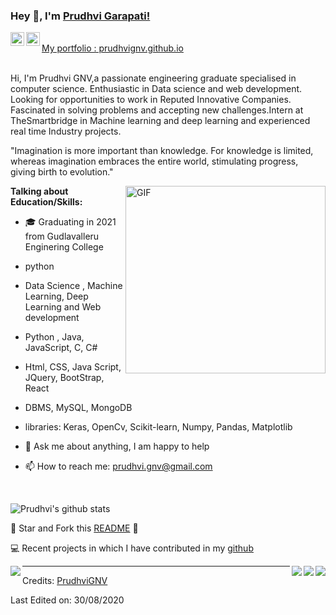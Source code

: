 ### Hey 👋, I'm [Prudhvi Garapati!](https://github.com/PrudhviGNV)


<a href="https://www.linkedin.com/in/prudhvignv/">
  <img align="left" alt="Prudhvi's LinkdeIN" width="22px" src="https://cdn.jsdelivr.net/npm/simple-icons@v3/icons/linkedin.svg" />
</a>
<a href="https://www.instagram.com/prudhvi_gnv/">
  <img align="left" alt="Prudhvi's Instagram" width="22px" src="https://cdn.jsdelivr.net/npm/simple-icons@v3/icons/instagram.svg" />
</a>
<br />
 <a href="https://prudhvignv.github.io/" align="left" > My portfolio : prudhvignv.github.io </a> 
<br />
<br />

Hi, I'm Prudhvi GNV,a passionate engineering graduate specialised in computer science. Enthusiastic in Data science and web development. Looking for opportunities to work in Reputed Innovative Companies. Fascinated in solving problems and accepting new challenges.Intern at TheSmartbridge in Machine learning and deep learning and experienced real time Industry projects.


"Imagination is more important than knowledge. For knowledge is limited, whereas imagination embraces the entire world, stimulating progress, giving birth to evolution." 



 <img align="right" height="300px" width= "320px" alt="GIF" src="https://media.giphy.com/media/CVtNe84hhYF9u/giphy.gif" />

**Talking about Education/Skills:**

- 🎓 Graduating in 2021 from Gudlavalleru Enginering College
-  python 
-  Data Science , Machine Learning, Deep Learning and Web development
- Python , Java, JavaScript, C, C#
-  Html, CSS, Java Script, JQuery, BootStrap, React
-  DBMS, MySQL, MongoDB
-  libraries: Keras, OpenCv, Scikit-learn, Numpy, Pandas, Matplotlib

- 💬 Ask me about anything, I am happy to help
- 📫 How to reach me: prudhvi.gnv@gmail.com

&nbsp;


![Prudhvi's github stats](https://github-readme-stats.vercel.app/api?username=PrudhviGNV&show_icons=true&hide_border=true)

:pushpin: Star and Fork this [README](https://github.com/PrudhviGNV/PrudhviGNV) :pencil:

💻 Recent projects in which I have contributed in my [github](https://github.com/PrudhviGNV/)


<a href="https://github.com/PrudhviGNV/FacialEmotionRecognition-usingCNN">
    <img align="right" src="https://github-readme-stats.vercel.app/api/pin/?username=PrudhviGNV&repo=FacialEmotionRecognition-usingCNN" />
</a>

<a href="https://github.com/PrudhviGNV/FaceRecognisationBasedAttendence">
  <img align="right" src="https://github-readme-stats.vercel.app/api/pin/?username=PrudhviGNV&repo=FaceRecognisationBasedAttendence" />
</a>

<a href="https://github.com/PrudhviGNV/pathFinderVisualizer">
  <img align="left" src="https://github-readme-stats.vercel.app/api/pin/?username=PrudhviGNV&repo=pathFinderVisualizer" />
</a>

<a href="https://github.com/PrudhviGNV/SpeechEmotionRecognization">
  <img align="right" src="https://github-readme-stats.vercel.app/api/pin/?username=PrudhviGNV&repo=SpeechEmotionRecognization" />
</a>

-----
Credits: [PrudhviGNV](https://github.com/PrudhviGNV)

Last Edited on: 30/08/2020